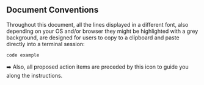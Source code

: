 ## Document Conventions

Throughout this document, all the lines displayed in a different font, also depending on your OS and/or browser they might be highlighted with a grey background, are designed for users to copy to a clipboard and paste directly into a terminal session:
```
code example
```

➡️ Also, all proposed action items are preceded by this icon to guide you along the instructions.
